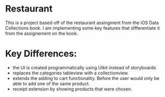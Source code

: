 # Restaurant

This is a project based off of the restaurant assingment from the iOS Data Collections book. I am implementing some key features that differentiate it from the assignement on the book.
 
# Key Differences: 
 - the UI is created programmatically using UIkit instead of storyboards
 - replaces the categories tableview with a collectionview. 
 - extends the adding to cart functionality. Before the user would only be able to add one of the same product. 
 - receipt extension by showing products that were chosen. 
